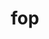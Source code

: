 ---
category: 3-letters
denotation: null
name: fop
reference_link: https://www.etymonline.com/word/fop
root_language: null
root_name: null
title: fop
type: free
word_sums:
- respelling: fop
  sum: 'Fop + '
---